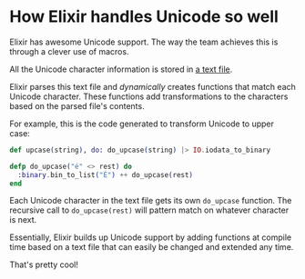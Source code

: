 # How Elixir handles Unicode so well

Elixir has awesome Unicode support. The way the team achieves this is through a clever use of macros.

All the Unicode character information is stored in [a text file](https://github.com/elixir-lang/elixir/blob/e1a1065/lib/elixir/unicode/UnicodeData.txt).

Elixir parses this text file and *dynamically* creates functions that match each Unicode character. These functions add transformations to the characters based on the parsed file's contents.

For example, this is the code generated to transform Unicode to upper case:

```elixir
def upcase(string), do: do_upcase(string) |> IO.iodata_to_binary

defp do_upcase("é" <> rest) do
  :binary.bin_to_list("É") ++ do_upcase(rest)
end
```

Each Unicode character in the text file gets its own `do_upcase` function. The recursive call to `do_upcase(rest)` will pattern match on whatever character is next.

Essentially, Elixir builds up Unicode support by adding functions at compile time based on a text file that can easily be changed and extended any time.

That's pretty cool!
